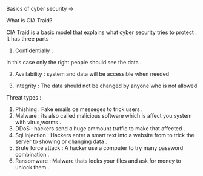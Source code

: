 Basics of cyber security ->

What is CIA Traid?

CIA Traid is a basic model that explains what cyber security tries to protect . It has three parts -
1. Confidentially :

In this case only the right people should see the data .

2. Availability :
system and data will be accessible when needed

3. Integrity :
The data should not be changed by anyone who is not allowed

Threat types :
1. Phishing : Fake emails oe messeges to trick users .
2. Malware : its also called malicious software which is affect you system with virus,worms .
3. DDoS : hackers send a huge ammount traffic to make that affected .
4. Sql injection : Hackers enter a smart text into a website from to trick the server to showing or changing data .
5. Brute force attack : A hacker use a computer to try many password combination .
6. Ransomware : Malware thats locks your files and ask for money to unlock them .

